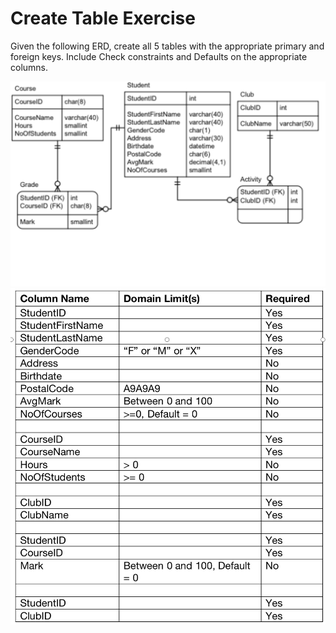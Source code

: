 # Create Table Exercise

Given the following ERD, create all 5 tables with the appropriate primary and foreign keys. Include Check constraints and Defaults on the appropriate columns.

<img src="img/ERD.png">

<img src="img/Constrants.jpg">